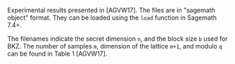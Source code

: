 Experimental results presented in [AGVW17].
The files are in "sagemath object" format. They can be loaded using the `load`
function in Sagemath 7.4+.

The filenames indicate the secret dimension `n`, and the block size `b` used for
BKZ. The number of samples `m`, dimension of the lattice `m+1`, and modulo `q`
can be found in Table 1 [AGVW17]. 
